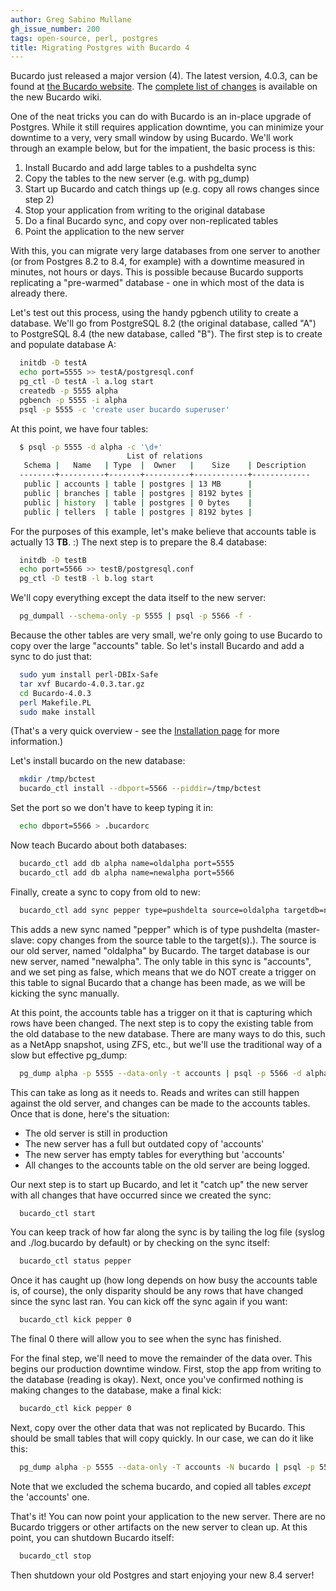 ```yaml
---
author: Greg Sabino Mullane
gh_issue_number: 200
tags: open-source, perl, postgres
title: Migrating Postgres with Bucardo 4
---
```


Bucardo just released a major version (4). The latest version, 4.0.3, can be found at [the Bucardo website](http://bucardo.org/wiki/Bucardo). The [complete list of changes](http://bucardo.org/wiki/Bucardo/Changes) is available on the new Bucardo wiki.

One of the neat tricks you can do with Bucardo is an in-place upgrade of Postgres. While it still requires application downtime, you can minimize your downtime to a very, very small window by using Bucardo. We'll work through an example below, but for the impatient, the basic process is this:

1. Install Bucardo and add large tables to a pushdelta sync
1. Copy the tables to the new server (e.g. with pg_dump)
1. Start up Bucardo and catch things up (e.g. copy all rows changes since step 2)
1. Stop your application from writing to the original database
1. Do a final Bucardo sync, and copy over non-replicated tables
1. Point the application to the new server

With this, you can migrate very large databases from one server to another (or from Postgres 8.2 to 8.4, for example) with a downtime measured in minutes, not hours or days. This is possible because Bucardo supports replicating a "pre-warmed" database - one in which most of the data is already there.

Let's test out this process, using the handy pgbench utility to create a database. We'll go from PostgreSQL 8.2 (the original database, called "A") to PostgreSQL 8.4 (the new database, called "B"). The first step is to create and populate database A:

```bash
  initdb -D testA
  echo port=5555 >> testA/postgresql.conf
  pg_ctl -D testA -l a.log start
  createdb -p 5555 alpha
  pgbench -p 5555 -i alpha
  psql -p 5555 -c 'create user bucardo superuser'
```

At this point, we have four tables:

```bash
  $ psql -p 5555 -d alpha -c '\d+'
                          List of relations
   Schema |   Name   | Type  |  Owner   |    Size    | Description
  --------+----------+-------+----------+------------+-------------
   public | accounts | table | postgres | 13 MB      |
   public | branches | table | postgres | 8192 bytes |
   public | history  | table | postgres | 0 bytes    |
   public | tellers  | table | postgres | 8192 bytes |
```

For the purposes of this example, let's make believe that accounts table is actually 13 **TB**. :) The next step is to prepare the 8.4 database:

```bash
  initdb -D testB
  echo port=5566 >> testB/postgresql.conf
  pg_ctl -D testB -l b.log start
```

We'll copy everything except the data itself to the new server:

```bash
  pg_dumpall --schema-only -p 5555 | psql -p 5566 -f -
```

Because the other tables are very small, we're only going to use Bucardo to copy over the large "accounts" table. So let's install Bucardo and add a sync to do just that:

```bash
  sudo yum install perl-DBIx-Safe
  tar xvf Bucardo-4.0.3.tar.gz
  cd Bucardo-4.0.3
  perl Makefile.PL
  sudo make install
```

(That's a very quick overview - see the  [Installation page](http://bucardo.org/wiki/Bucardo/Installation) for more information.)

Let's install bucardo on the new database:

```bash
  mkdir /tmp/bctest
  bucardo_ctl install --dbport=5566 --piddir=/tmp/bctest
```

Set the port so we don't have to keep typing it in:

```bash
  echo dbport=5566 > .bucardorc
```

Now teach Bucardo about both databases:

```bash
  bucardo_ctl add db alpha name=oldalpha port=5555
  bucardo_ctl add db alpha name=newalpha port=5566
```

Finally, create a sync to copy from old to new:

```bash
  bucardo_ctl add sync pepper type=pushdelta source=oldalpha targetdb=newalpha tables=accounts ping=false
```

This adds a new sync named "pepper" which is of type pushdelta (master-slave: copy changes from the source  table to the target(s).). The source is our old server, named "oldalpha" by Bucardo. The target database is our new server, named "newalpha". The only table in this sync is "accounts", and we set ping as false, which means that we do NOT create a trigger on this table to signal Bucardo that a change has been made, as we will be kicking the sync manually.

At this point, the accounts table has a trigger on it that is capturing which rows have been changed. The next step is to copy the existing table from the old database to the new database. There are many ways to do this, such as a NetApp snapshot, using ZFS, etc., but we'll use the traditional way of a slow but effective pg_dump:

```bash
  pg_dump alpha -p 5555 --data-only -t accounts | psql -p 5566 -d alpha -f -
```

This can take as long as it needs to. Reads and writes can still happen against the old server, and changes can be made to the accounts tables. Once that is done, here's the situation:

- The old server is still in production
- The new server has a full but outdated copy of 'accounts'
- The new server has empty tables for everything but 'accounts'
- All changes to the accounts table on the old server are being logged.

Our next step is to start up Bucardo, and let it "catch up" the new server with all changes that have occurred since we created the sync:

```bash
  bucardo_ctl start
```

You can keep track of how far along the sync is by tailing the log file (syslog and ./log.bucardo by default) or by checking on the sync itself:

```bash
  bucardo_ctl status pepper
```

Once it has caught up (how long depends on how busy the accounts table is, of course), the only disparity should be any rows that have changed since the sync last ran. You can kick off the sync again if you want:

```bash
  bucardo_ctl kick pepper 0
```

The final 0 there will allow you to see when the sync has finished.

For the final step, we'll need to move the remainder of the data over. This begins our production downtime window. First, stop the app from writing to the database (reading is okay). Next, once you've confirmed nothing is making changes to the database, make a final kick:

```bash
  bucardo_ctl kick pepper 0
```

Next, copy over the other data that was not replicated by Bucardo. This should be small tables that will copy quickly. In our case, we can do it like this:

```bash
  pg_dump alpha -p 5555 --data-only -T accounts -N bucardo | psql -p 5566 -d alpha -f -
```

Note that we excluded the schema bucardo, and copied all tables *except* the 'accounts' one.

That's it! You can now point your application to the new server. There are no Bucardo triggers or other artifacts on the new server to clean up. At this point, you can shutdown Bucardo itself:

```bash
  bucardo_ctl stop
```

Then shutdown your old Postgres and start enjoying your new 8.4 server!
